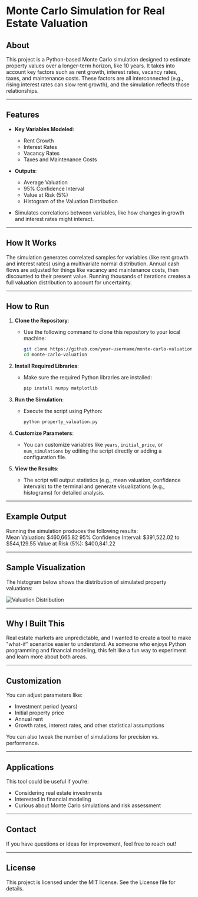 # Monte Carlo Simulation for Real Estate Valuation

## About  

This project is a Python-based Monte Carlo simulation designed to estimate property values over a longer-term horizon, like 10 years. It takes into account key factors such as rent growth, interest rates, vacancy rates, taxes, and maintenance costs. These factors are all interconnected (e.g., rising interest rates can slow rent growth), and the simulation reflects those relationships.

---

## Features  

- **Key Variables Modeled**:  
    - Rent Growth  
    - Interest Rates  
    - Vacancy Rates  
    - Taxes and Maintenance Costs  

- **Outputs**:  
    - Average Valuation  
    - 95% Confidence Interval  
    - Value at Risk (5%)  
    - Histogram of the Valuation Distribution  

- Simulates correlations between variables, like how changes in growth and interest rates might interact.

---

## How It Works  

The simulation generates correlated samples for variables (like rent growth and interest rates) using a multivariate normal distribution. Annual cash flows are adjusted for things like vacancy and maintenance costs, then discounted to their present value. Running thousands of iterations creates a full valuation distribution to account for uncertainty.

---

## How to Run

1. **Clone the Repository**:
   - Use the following command to clone this repository to your local machine:
     ```bash
     git clone https://github.com/your-username/monte-carlo-valuation.git
     cd monte-carlo-valuation
     ```

2. **Install Required Libraries**:
   - Make sure the required Python libraries are installed:
     ```bash
     pip install numpy matplotlib
     ```

3. **Run the Simulation**:
   - Execute the script using Python:
     ```bash
     python property_valuation.py
     ```

4. **Customize Parameters**:
   - You can customize variables like `years`, `initial_price`, or `num_simulations` by editing the script directly or adding a configuration file.

5. **View the Results**:
   - The script will output statistics (e.g., mean valuation, confidence intervals) to the terminal and generate visualizations (e.g., histograms) for detailed analysis.

---

## Example Output  

Running the simulation produces the following results:  
Mean Valuation: $460,665.82
95% Confidence Interval: $391,522.02 to $544,129.55
Value at Risk (5%): $400,841.22

---

## Sample Visualization  

The histogram below shows the distribution of simulated property valuations:

![Valuation Distribution](images/valuation_distribution.png)

---

## Why I Built This  

Real estate markets are unpredictable, and I wanted to create a tool to make "what-if" scenarios easier to understand. As someone who enjoys Python programming and financial modeling, this felt like a fun way to experiment and learn more about both areas.

---

## Customization  

You can adjust parameters like:  
- Investment period (years)  
- Initial property price  
- Annual rent  
- Growth rates, interest rates, and other statistical assumptions  

You can also tweak the number of simulations for precision vs. performance.

---

## Applications  

This tool could be useful if you’re:  
- Considering real estate investments  
- Interested in financial modeling  
- Curious about Monte Carlo simulations and risk assessment  

---

## Contact  

If you have questions or ideas for improvement, feel free to reach out!

---

## License

This project is licensed under the MIT license. See the License file for details.
